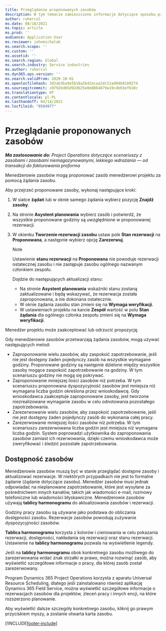 ```yaml
---
title: Przeglądanie proponowanych zasobów
description: W tym temacie zamieszczono informacje dotyczące sposobu proponowania zasobów do projektu.
author: ruhercul
ms.date: 08/18/2021
ms.topic: article
ms.prod: ''
audience: Application User
ms.reviewer: johnmichalak
ms.search.scope: ''
ms.custom: ''
ms.assetid: ''
ms.search.region: Global
ms.search.industry: Service industries
ms.author: ruhercul
ms.dyn365.ops.version: ''
ms.search.validFrom: 2020-10-01
ms.openlocfilehash: 3d2ab3ba9e5b18a2b42acaa2dc51ad94b8189274
ms.sourcegitcommit: c0792bd65d92db25e0e8864879a19c4b93efb10c
ms.translationtype: HT
ms.contentlocale: pl-PL
ms.lasthandoff: 04/14/2022
ms.locfileid: "8584977"
---
```

# <a name="review-proposed-resources"></a>Przeglądanie proponowanych zasobów

_**Ma zastosowanie do:** Project Operations dotyczące scenariuszy z zasobami i zasobami niemagazynowanymi, lekkiego wdrażania — od transakcji do fakturowania proforma_

Menedżerowie zasobów mogą proponować zasób menedżerowi projektu za pomocą żądania zasobu.

Aby przejrzeć proponowane zasoby, wykonaj następujące kroki:

1. W siatce **żądań** lub w oknie samego żądania wybierz pozycję **Znajdź zasoby**.
2. Na stronie **Asystent planowania** wybierz zasób i potwierdź, że wszystkie proponowane godziny są uwzględnione w proponowanej rezerwacji.
3. W okienku **Tworzenie rezerwacji zasobu** ustaw pole **Stan rezerwacji** na **Proponowana**, a następnie wybierz opcję **Zarezerwuj**.

    > [!NOTE]
    > Ustawienie **stanu rezerwacji** na **Proponowana** nie powoduje rezerwacji ostatecznej zasobu i nie zastępuje zasobu ogólnego nazwanym członkiem zespołu.

    Dojdzie do następujących aktualizacji stanu:

    - Na stronie **Asystent planowania** wskaźniki stanu zostaną zaktualizowane i będą wskazywać, że rezerwacja została zaproponowana, a nie dokonana ostatecznie.
    - W oknie żądania zasobu stan zmieni się na **Wymaga weryfikacji**.
    - W ustawieniach projektu na karcie **Zespół** wartość w polu **Stan żądania** dla ogólnego członka zespołu zmieni się na **Wymaga weryfikacji**.

Menedżer projektu może zaakceptować lub odrzucić propozycję.

Gdy menedżerowie zasobów przetwarzają żądania zasobów, mogą używać następujących metod:

- Zaproponowanie wielu zasobów, aby zaspokoić zapotrzebowanie, jeśli nie jest dostępny żaden pojedynczy zasób na wszystkie wymagane godziny. Proponowane godziny są następnie dzielone między wszystkie zasoby mogące zaspokoić zapotrzebowanie na godziny. W tym scenariuszu godziny nie mogą się pokrywać.
- Zaproponowanie mniejszej ilości zasobów niż potrzeba. W tym scenariuszu proponowana dyspozycyjność zasobów jest mniejsza niż wymagana liczba godzin określona przez wnioskodawcę. Gdy wnioskodawca zaakceptuje zaproponowane zasoby, jest tworzone niezrealizowane wymaganie zasobu w celu odnotowania pozostałego zapotrzebowania.
- Zarezerwowanie wielu zasobów, aby zaspokoić zapotrzebowanie, jeśli nie jest dostępny żaden pojedynczy zasób do wykonania całej pracy.
- Zarezerwowanie mniejszej ilości zasobów niż potrzeba. W tym scenariuszu zarezerwowana liczba godzin jest mniejsza niż wymagana liczba godzin. System poprowadzi użytkownika do zaproponowania zasobów zamiast ich rezerwowania, dzięki czemu wnioskodawca może zweryfikować i śledzić pozostałe zapotrzebowania.

## <a name="resource-availability"></a>Dostępność zasobów

Menedżerowie zasobów muszą być w stanie przeglądać dostępne zasoby i aktualizować rezerwacje. W niektórych przypadkach nie jest to formalne żądanie (żądanie dotyczące zasobu). Menedżer zasobów musi jednak odpowiadać na nieplanowane zapotrzebowanie, które jest wysyłane za pośrednictwem innych kanałów, takich jak wiadomości e-mail, rozmowy telefoniczne lub wiadomości błyskawiczne. Menedżerowie zasobów używają **tablicy harmonogramu** do aktualizowania zasobów i rezerwacji.

Godziny pracy zasobu są używane jako podstawa do obliczania dostępności zasobu. Rezerwacje zasobów powodują zużywanie dyspozycyjności zasobów.

**Tablica harmonogramu** korzysta z kolorów i cieniowania w celu pokazania rezerwacji, dostępności, nakładania się rezerwacji oraz stanu rezerwacji. Ustawienie na **tablicy harmonogramu** pozwala na wyświetlenie legendy.

Jeśli na **tablicy harmonogramu** obok konkretnego zasobu możliwego do zarezerwowania widać znak strzałki w prawo, można rozwinąć zasób, aby wyświetlić szczegółowe informacje o pracy, dla której zasób został zarezerwowany.

Program Dynamics 365 Project Operations korzysta z aparatu Universal Resource Scheduling, dlatego jeśli zainstalowano również aplikację Dynamics 365 Field Service, można wyświetlić szczegółowe informacje o rezerwacjach zasobów dla projektów, zleceń pracy i innych encji, na które rozszerzono planowanie.

Aby wyświetlić dalsze szczegóły konkretnego zasobu, kliknij go prawym przyciskiem myszy, a zostanie otwarta karta zasobu.



[!INCLUDE[footer-include](../includes/footer-banner.md)]
